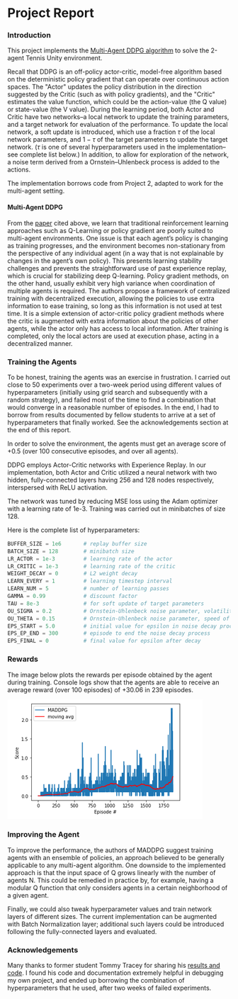 
# Project Report

### Introduction

This project implements the [Multi-Agent DDPG algorithm](https://arxiv.org/abs/1706.02275) to solve the 2-agent Tennis Unity environment. 

Recall that DDPG is an off-policy actor-critic, model-free algorithm based on the deterministic policy gradient that can operate over continuous action spaces. The "Actor" updates the policy distribution in the direction suggested by the Critic (such as with policy gradients), and the "Critic" estimates the value function, which could be the action-value (the Q value) or state-value (the V value). During the learning period, both Actor and Critic have two networks–a local network to update the training parameters, and a target network for evaluation of the performance. To update the local network, a soft update is introduced, which use a fraction $\tau$ of the local network parameters, and $1 - \tau$ of the target parameters to update the target network. ($\tau$ is one of several hyperparameters used in the implementation–see complete list below.) In addition, to allow for exploration of the network, a noise term derived from a Ornstein–Uhlenbeck process is added to the actions.

The implementation borrows code from Project 2, adapted to work for the multi-agent setting.

#### Multi-Agent DDPG

From the [paper](https://arxiv.org/abs/1706.02275) cited above, we learn that traditional reinforcement learning approaches such as Q-Learning or policy gradient are poorly suited to multi-agent environments. One issue is that each agent’s policy is changing as training progresses, and the environment becomes non-stationary from the perspective of any
individual agent (in a way that is not explainable by changes in the agent’s own policy). This presents learning stability challenges and prevents the straightforward use of past experience replay, which is crucial for stabilizing deep Q-learning. Policy gradient methods, on the other hand, usually exhibit
very high variance when coordination of multiple agents is required. The authors propose a framework of centralized training with decentralized execution, allowing the policies to use extra information to ease training, so long as this information is not used at test time. It is a simple extension of actor-critic policy gradient methods where the critic is
augmented with extra information about the policies of other agents, while the actor only has access to local information. After training is completed, only the local actors are used at execution phase, acting in a decentralized manner.

### Training the Agents

To be honest, training the agents was an exercise in frustration. I carried out close to 50 experiments over a two-week period using different values of hyperparameters (initially using grid search and subsequently with a random strategy), and failed most of the time to find a combination that would converge in a reasonable number of episodes. In the end, I had to borrow from results documented by fellow students to arrive at a set of hyperparameters that finally worked. See the acknowledgements section at the end of this report.

In order to solve the environment, the agents must get an average score of +0.5 (over 100 consecutive episodes, and over all agents).

DDPG employs Actor-Critic networks with Experience Replay. In our implementation, both Actor and Critic utilized a neural network with two hidden, fully-connected layers having 256 and 128 nodes respectively, interspersed with ReLU activation.

The network was tuned by reducing MSE loss using the Adam optimizer with a learning rate of 1e-3. Training was carried out in minibatches of size 128.

Here is the complete list of hyperparameters:
```python
BUFFER_SIZE = 1e6       # replay buffer size
BATCH_SIZE = 128        # minibatch size
LR_ACTOR = 1e-3         # learning rate of the actor
LR_CRITIC = 1e-3        # learning rate of the critic
WEIGHT_DECAY = 0        # L2 weight decay
LEARN_EVERY = 1         # learning timestep interval
LEARN_NUM = 5           # number of learning passes
GAMMA = 0.99            # discount factor
TAU = 8e-3              # for soft update of target parameters
OU_SIGMA = 0.2          # Ornstein-Uhlenbeck noise parameter, volatility
OU_THETA = 0.15         # Ornstein-Uhlenbeck noise parameter, speed of mean reversion
EPS_START = 5.0         # initial value for epsilon in noise decay process in Agent.act()
EPS_EP_END = 300        # episode to end the noise decay process
EPS_FINAL = 0           # final value for epsilon after decay
```
### Rewards

The image below plots the rewards per episode obtained by the agent during training. Console logs show that the agents are able to receive an average reward (over 100 episodes) of +30.06 in 239 episodes.

![Rewards Plot](rewards.png)

### Improving the Agent

To improve the performance, the authors of MADDPG suggest training agents with an ensemble of policies, an approach believed to be generally applicable to any multi-agent algorithm.
One downside to the implemented approach is that the input space of Q grows linearly with the number of agents N. This could be remedied in practice by,
for example, having a modular Q function that only considers agents in a certain neighborhood of a given agent.

Finally, we could also tweak hyperparameter values and train network layers of different sizes. The current implementation can be augmented with Batch Normalization layer; additional such layers could be introduced following the fully-connected layers and evaluated. 

### Acknowledgements

Many thanks to former student Tommy Tracey for sharing his [results and code](https://github.com/tommytracey/DeepRL-P3-Collaboration-Competition). I found his code and documentation extremely helpful in debugging my own project, and ended up borrowing the combination of hyperparameters that he used, after two weeks of failed experiments.
